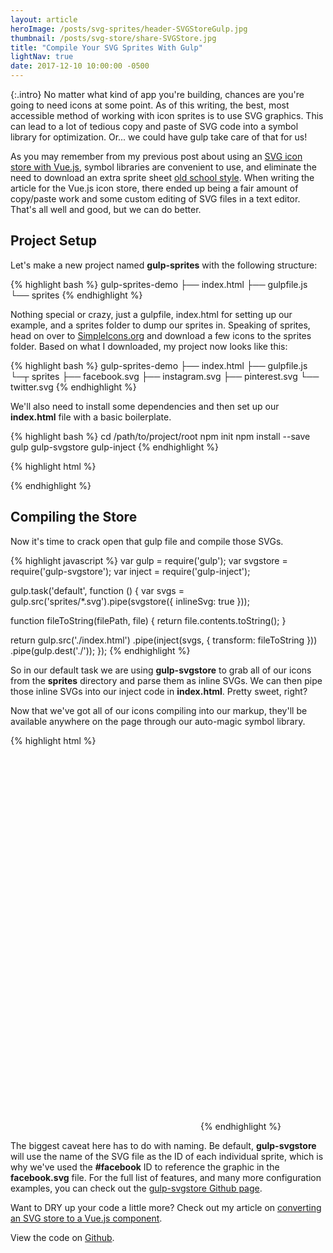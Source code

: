 ```yaml
---
layout: article
heroImage: /posts/svg-sprites/header-SVGStoreGulp.jpg
thumbnail: /posts/svg-store/share-SVGStore.jpg
title: "Compile Your SVG Sprites With Gulp"
lightNav: true
date: 2017-12-10 10:00:00 -0500
---
```

{:.intro}
No matter what kind of app you're building, chances are you're going to need icons at some point. As of this writing, the best, most accessible method of working with icon sprites is to use SVG graphics. This can lead to a lot of tedious copy and paste of SVG code into a symbol library for optimization. Or... we could have gulp take care of that for us!

As you may remember from my previous post about using an [SVG icon store with Vue.js](/2017/05/01/svg-icon-store-with-vuejs.html), symbol libraries are convenient to use, and eliminate the need to download an extra sprite sheet [old school style](https://www.w3schools.com/css/css_image_sprites.asp). When writing the article for the Vue.js icon store, there ended up being a fair amount of copy/paste work and some custom editing of SVG files in a text editor. That's all well and good, but we can do better.

## Project Setup

Let's make a new project named **gulp-sprites** with the following structure:

{% highlight bash %}
gulp-sprites-demo
├── index.html
├── gulpfile.js
└── sprites
{% endhighlight %}

Nothing special or crazy, just a gulpfile, index.html for setting up our example, and a sprites folder to dump our sprites in. Speaking of sprites, head on over to [SimpleIcons.org](https://simpleicons.org/) and download a few icons to the sprites folder. Based on what I downloaded, my project now looks like this:

{% highlight bash %}
gulp-sprites-demo
├── index.html
├── gulpfile.js
└─┬ sprites
  ├── facebook.svg
  ├── instagram.svg
  ├── pinterest.svg
  └── twitter.svg
{% endhighlight %}

We'll also need to install some dependencies and then set up our **index.html** file with a basic boilerplate.

{% highlight bash %}
cd /path/to/project/root
npm init
npm install --save gulp gulp-svgstore gulp-inject
{% endhighlight %}

{% highlight html %}
<!-- index.html -->
<!DOCTYPE html>
<html>
  <head>
    <title>Compile Your SVG Sprites With Gulp</title>
  </head>
  <body>
    <!-- inject:svg --><!-- endinject -->
  </body>
</html>
{% endhighlight %}

## Compiling the Store

Now it's time to crack open that gulp file and compile those SVGs.

{% highlight javascript %}
var gulp = require('gulp');
var svgstore = require('gulp-svgstore');
var inject = require('gulp-inject');

gulp.task('default', function () {
  var svgs = gulp.src('sprites/*.svg').pipe(svgstore({ inlineSvg: true }));

  function fileToString(filePath, file) {
    return file.contents.toString();
  }

  return gulp.src('./index.html')
    .pipe(inject(svgs, { transform: fileToString }))
    .pipe(gulp.dest('./'));
});
{% endhighlight %}

So in our default task we are using **gulp-svgstore** to grab all of our icons from the **sprites** directory and parse them as inline SVGs. We can then pipe those inline SVGs into our inject code in **index.html**. Pretty sweet, right?

Now that we've got all of our icons compiling into our markup, they'll be available anywhere on the page through our auto-magic symbol library.

{% highlight html %}
<!-- index.html -->
<body>
  <!-- ... -->
  <svg>
    <use xmlns:xlink="http://www.w3.org/1999/xlink" xlink:href="#facebook"></use>
  </svg>
  <svg>
    <use xmlns:xlink="http://www.w3.org/1999/xlink" xlink:href="#instagram"></use>
  </svg>
  <svg>
    <use xmlns:xlink="http://www.w3.org/1999/xlink" xlink:href="#pinterest"></use>
  </svg>
  <svg>
    <use xmlns:xlink="http://www.w3.org/1999/xlink" xlink:href="#twitter"></use>
  </svg>
</body>
{% endhighlight %}

The biggest caveat here has to do with naming. Be default, **gulp-svgstore** will use the name of the SVG file as the ID of each individual sprite, which is why we've used the **#facebook** ID to reference the graphic in the **facebook.svg** file. For the full list of features, and many more configuration examples, you can check out the [gulp-svgstore Github page](https://github.com/w0rm/gulp-svgstore).

Want to DRY up your code a little more? Check out my article on [converting an SVG store to a Vue.js component](/2017/05/01/svg-icon-store-with-vuejs.html).

View the code on [Github](https://github.com/sstadt/gulp-sprites-demo).
